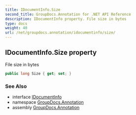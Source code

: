 ```yaml
---
title: IDocumentInfo.Size
second_title: GroupDocs.Annotation for .NET API Reference
description: IDocumentInfo property. File size in bytes
type: docs
weight: 40
url: /net/groupdocs.annotation/idocumentinfo/size/
---
```

## IDocumentInfo.Size property

File size in bytes

```csharp
public long Size { get; set; }
```

### See Also

* interface [IDocumentInfo](../)
* namespace [GroupDocs.Annotation](../../idocumentinfo/)
* assembly [GroupDocs.Annotation](../../../)



